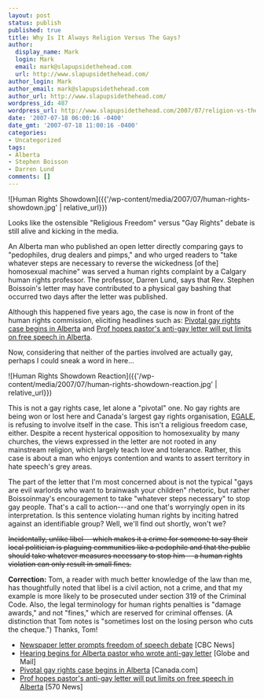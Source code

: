 ```yaml
---
layout: post
status: publish
published: true
title: Why Is It Always Religion Versus The Gays?
author:
  display_name: Mark
  login: Mark
  email: mark@slapupsidethehead.com
  url: http://www.slapupsidethehead.com/
author_login: Mark
author_email: mark@slapupsidethehead.com
author_url: http://www.slapupsidethehead.com/
wordpress_id: 487
wordpress_url: http://www.slapupsidethehead.com/2007/07/religion-vs-the-gays/
date: '2007-07-18 06:00:16 -0400'
date_gmt: '2007-07-18 11:00:16 -0400'
categories:
- Uncategorized
tags:
- Alberta
- Stephen Boisson
- Darren Lund
comments: []
---
```

![Human Rights Showdown]({{'/wp-content/media/2007/07/human-rights-showdown.jpg' | relative_url}})

Looks like the ostensible "Religious Freedom" versus "Gay Rights" debate is still alive and kicking in the media.

An Alberta man who published an open letter directly comparing gays to "pedophiles, drug dealers and pimps," and who urged readers to "take whatever steps are necessary to reverse the wickedness [of the] homosexual machine" was served a human rights complaint by a Calgary human rights professor. The professor, Darren Lund, says that Rev. Stephen Boissoin's letter may have contributed to a physical gay bashing that occurred two days after the letter was published.

Although this happened five years ago, the case is now in front of the human rights commission, eliciting headlines such as: [Pivotal gay rights case begins in Alberta](http://www.canada.com/topics/news/story.html?id=7a54743a-f4d4-4193-8bc5-7f2b79f3bad9 "Pivotal? What?") and [Prof hopes pastor's anti-gay letter will put limits on free speech in Alberta](http://www.570news.com/news/national/article.jsp?content=n0716104A "Free speech limits? Really?").

Now, considering that neither of the parties involved are actually gay, perhaps I could sneak a word in here...

![Human Rights Showdown Reaction]({{'/wp-content/media/2007/07/human-rights-showdown-reaction.jpg' | relative_url}})

This is not a gay rights case, let alone a "pivotal" one. No gay rights are being won or lost here and Canada's largest gay rights organisation, [EGALE](http://www.egale.ca/ "A great organisation"), is refusing to involve itself in the case. This isn't a religious freedom case, either. Despite a recent hysterical opposition to homosexuality by many churches, the views expressed in the letter are not rooted in any mainstream religion, which largely teach love and tolerance. Rather, this case is about a man who enjoys contention and wants to assert territory in hate speech's grey areas.

The part of the letter that I'm most concerned about is not the typical "gays are evil warlords who want to brainwash your children" rhetoric, but rather Boissoinmay's encouragement to take "whatever steps necessary" to stop gay people. That's a call to action---and one that's worryingly open in its interpretation. Is this sentence violating human rights by inciting hatred against an identifiable group? Well, we'll find out shortly, won't we?

~~Incidentally, unlike libel---which makes it a crime for someone to say their local politician is plaguing communities like a pedophile and that the public should take whatever measures necessary to stop him---a human rights violation can only result in small fines.~~

**Correction:** Tom, a reader with much better knowledge of the law than me, has thoughtfully noted that libel is a civil action, not a crime, and that my example is more likely to be prosecuted under section 319 of the Criminal Code. Also, the legal terminology for human rights penalties is "damage awards," and not "fines," which are reserved for criminal offenses. (A distinction that Tom notes is "sometimes lost on the losing person who cuts the cheque.") Thanks, Tom!

- [Newspaper letter prompts freedom of speech debate](http://www.cbc.ca/canada/calgary/story/2007/07/16/letter-panel.html) [CBC News]
- [Hearing begins for Alberta pastor who wrote anti-gay letter](http://www.theglobeandmail.com/servlet/story/LAC.20070717.RIGHTS17/TPStory/National) [Globe and Mail]
- [Pivotal gay rights case begins in Alberta](http://www.canada.com/topics/news/story.html?id=7a54743a-f4d4-4193-8bc5-7f2b79f3bad9) [Canada.com]
- [Prof hopes pastor's anti-gay letter will put limits on free speech in Alberta](http://www.570news.com/news/national/article.jsp?content=n0716104A) [570 News]
